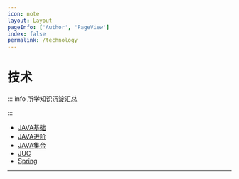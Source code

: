 ```yaml
---
icon: note
layout: Layout
pageInfo: ['Author', 'PageView']
index: false
permalink: /technology
---
```


# 技术

::: info 所学知识沉淀汇总

:::

- [JAVA基础](./javaBase.md)
- [JAVA进阶](./javaAdvanced.md)
- [JAVA集合](./javaCollect.md)
- [JUC](./juc.md)
- [Spring](./spring.md)

---
